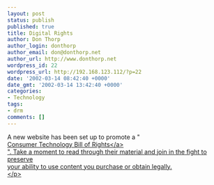 ```yaml
---
layout: post
status: publish
published: true
title: Digital Rights
author: Don Thorp
author_login: donthorp
author_email: don@donthorp.net
author_url: http://www.donthorp.net
wordpress_id: 22
wordpress_url: http://192.168.123.112/?p=22
date: '2002-03-14 08:42:40 +0000'
date_gmt: '2002-03-14 13:42:40 +0000'
categories:
- Technology
tags:
- drm
comments: []
---
```

<p>
A new website has been set up to promote a "<br />
<a href="http:&#47;&#47;www.digitalconsumer.org&#47;bill.html" target="_blank">Consumer Technology Bill of Rights<&#47;a><br />
". Take a moment to read through their material and join in the fight to preserve<br />
your ability to use content you purchase or obtain legally.<br />
<&#47;p></p>
